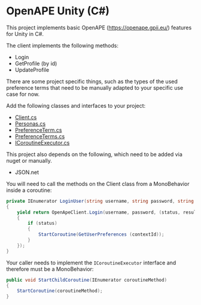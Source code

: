 # OpenAPE Unity (C#)

This project implements basic OpenAPE (https://openape.gpii.eu/) features for Unity in C#. 

The client implements the following methods:
* Login
* GetProfile (by id)
* UpdateProfile

There are some project specific things, such as the types of the used preference terms that need to be manually adapted to your specific use case for now.

Add the following classes and interfaces to your project:
* [Client.cs](Client.cs)
* [Personas.cs](Personas.cs)
* [PreferenceTerm.cs](PreferenceTerm.cs)
* [PreferenceTerms.cs](PreferenceTerms.cs)
* [ICoroutineExecutor.cs](ICoroutineExecutor.cs)

This project also depends on the following, which need to be added via nuget or manually.
* JSON.net

You will need to call the methods on the Client class from a MonoBehavior inside a coroutine:
```cs
private IEnumerator LoginUser(string username, string password, string contextId)
{
	yield return OpenApeClient.Login(username, password, (status, result) =>
	{
		if (status)
		{
			StartCoroutine(GetUserPreferences (contextId));
		}
	});
}
```

Your caller needs to implement the ```ICoroutineExecutor``` interface and therefore must be a MonoBehavior:
```cs
public void StartChildCoroutine(IEnumerator coroutineMethod)
{
	StartCoroutine(coroutineMethod);
}
```
